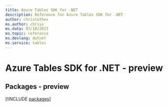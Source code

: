 ```yaml
---
title: Azure Tables SDK for .NET
description: Reference for Azure Tables SDK for .NET
author: christothes
ms.author: chriss
ms.data: 07/10/2023
ms.topic: reference
ms.devlang: dotnet
ms.service: tables
---
```

# Azure Tables SDK for .NET - preview
## Packages - preview
[!INCLUDE [packages](tables-index.md)]